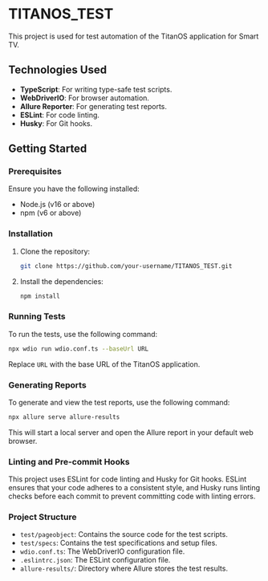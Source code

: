 
# TITANOS_TEST

This project is used for test automation of the TitanOS application for Smart TV.

## Technologies Used

- **TypeScript**: For writing type-safe test scripts.
- **WebDriverIO**: For browser automation.
- **Allure Reporter**: For generating test reports.
- **ESLint**: For code linting.
- **Husky**: For Git hooks.

## Getting Started

### Prerequisites

Ensure you have the following installed:

- Node.js (v16 or above)
- npm (v6 or above)

### Installation

1. Clone the repository:

   ```bash
   git clone https://github.com/your-username/TITANOS_TEST.git
   ```

2. Install the dependencies:

   ```bash
   npm install
   ```

### Running Tests

To run the tests, use the following command:

```bash
npx wdio run wdio.conf.ts --baseUrl URL
```

Replace `URL` with the base URL of the TitanOS application.

### Generating Reports

To generate and view the test reports, use the following command:

```bash
npx allure serve allure-results
```

This will start a local server and open the Allure report in your default web browser.

### Linting and Pre-commit Hooks

This project uses ESLint for code linting and Husky for Git hooks. ESLint ensures that your code adheres to a consistent style, and Husky runs linting checks before each commit to prevent committing code with linting errors.

### Project Structure

- `test/pageobject`: Contains the source code for the test scripts.
- `test/specs`: Contains the test specifications and setup files.
- `wdio.conf.ts`: The WebDriverIO configuration file.
- `.eslintrc.json`: The ESLint configuration file.
- `allure-results/`: Directory where Allure stores the test results.

